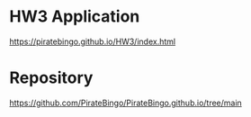 # HW3 Application
https://piratebingo.github.io/HW3/index.html

# Repository
https://github.com/PirateBingo/PirateBingo.github.io/tree/main
